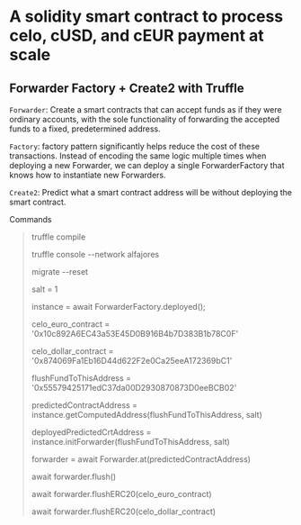 # A solidity smart contract to process celo, cUSD, and cEUR payment at scale

## Forwarder Factory + Create2 with Truffle

`Forwarder`: Create a smart contracts that can accept funds as if they 
were ordinary accounts, with the sole functionality of forwarding the 
accepted funds to a fixed, predetermined address.

`Factory`: factory pattern significantly helps reduce the cost of these 
transactions. Instead of encoding the same logic multiple times when deploying 
a new Forwarder, we can deploy a single ForwarderFactory that knows how to 
instantiate new Forwarders.

`Create2`: Predict what a smart contract address will be without deploying 
the smart contract.


Commands
> truffle compile
> 
> truffle console --network alfajores
> 
> migrate --reset
> 
> salt = 1
> 
> instance = await ForwarderFactory.deployed();
>
> celo_euro_contract = '0x10c892A6EC43a53E45D0B916B4b7D383B1b78C0F'
> 
> celo_dollar_contract = '0x874069Fa1Eb16D44d622F2e0Ca25eeA172369bC1'
> 
> flushFundToThisAddress = '0x55579425171edC37da00D2930870873D0eeBCB02'
> 
> predictedContractAddress = instance.getComputedAddress(flushFundToThisAddress, salt)
> 
> deployedPredictedCrtAddress = instance.initForwarder(flushFundToThisAddress, salt)
> 
> forwarder = await Forwarder.at(predictedContractAddress)
> 
> await forwarder.flush()
> 
> await forwarder.flushERC20(celo_euro_contract)
> 
> await forwarder.flushERC20(celo_dollar_contract)